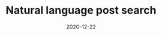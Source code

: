 ---
title: Natural language post search
description: An experiment exploring the use of Machine learning for searching blog posts using Tensorflow.
type: experiment
github:
  url: 'https://github.com/Georgegriff/griffadev/tree/main/src/experiments/natural-language-search'
url: https://griffa.dev/experiments/natural-language-search/
date: '2020-12-22'
technology:
  - JavaScript
  - Web Components
  - Open Source
hero:
  image: /images/demo-tf-search-screenshot.png
  alt: "Demo application showing search results for Natural language search of blog posts"
---